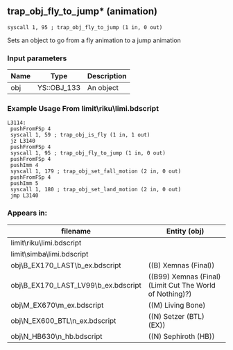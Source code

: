 ## trap_obj_fly_to_jump* (animation)

`syscall 1, 95 ; trap_obj_fly_to_jump (1 in, 0 out)`

Sets an object to go from a fly animation to a jump animation

### Input parameters
| Name | Type | Description
|------|------|------------
| obj   | YS::OBJ_133   | An object


### Example Usage From limit\riku\limi.bdscript
```plaintext
L3114:
 pushFromFSp 4
 syscall 1, 59 ; trap_obj_is_fly (1 in, 1 out)
 jz L3140
 pushFromFSp 4
 syscall 1, 95 ; trap_obj_fly_to_jump (1 in, 0 out)
 pushFromFSp 4
 pushImm 4
 syscall 1, 179 ; trap_obj_set_fall_motion (2 in, 0 out)
 pushFromFSp 4
 pushImm 5
 syscall 1, 180 ; trap_obj_set_land_motion (2 in, 0 out)
 jmp L3140
```


### Appears in:
| filename | Entity (obj)
|----------|-------------
| limit\riku\limi.bdscript       |           
| limit\simba\limi.bdscript       |           
| obj\B_EX170_LAST\b_ex.bdscript       | ((B) Xemnas (Final))          
| obj\B_EX170_LAST_LV99\b_ex.bdscript       | ((B99) Xemnas (Final) (Limit Cut The World of Nothing)?)          
| obj\M_EX670\m_ex.bdscript       | ((M) Living Bone)          
| obj\N_EX600_BTL\n_ex.bdscript       | ((N) Setzer (BTL) (EX))          
| obj\N_HB630\n_hb.bdscript       | ((N) Sephiroth (HB))          



